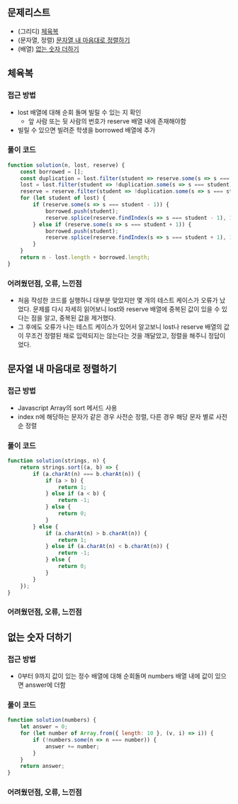 ## 문제리스트

- (그리디) [체육복](https://school.programmers.co.kr/learn/courses/30/lessons/42862)
- (문자열, 정렬) [문자열 내 마음대로 정렬하기](https://school.programmers.co.kr/learn/courses/30/lessons/12915)
- (배열) [없는 숫자 더하기](https://school.programmers.co.kr/learn/courses/30/lessons/86051)

## 체육복

### 접근 방법

- lost 배열에 대해 순회 돌며 빌릴 수 있는 지 확인
  - 앞 사람 또는 뒷 사람의 번호가 reserve 배열 내에 존재해야함
- 빌릴 수 있으면 빌려준 학생을 borrowed 배열에 추가

### 풀이 코드

```javascript
function solution(n, lost, reserve) {
    const borrowed = [];
    const duplication = lost.filter(student => reserve.some(s => s === student));
    lost = lost.filter(student => !duplication.some(s => s === student)).sort((a, b) => a - b);
    reserve = reserve.filter(student => !duplication.some(s => s === student)).sort((a, b) => a - b);
    for (let student of lost) {
        if (reserve.some(s => s === student - 1)) {
            borrowed.push(student);
            reserve.splice(reserve.findIndex(s => s === student - 1), 1);
        } else if (reserve.some(s => s === student + 1)) {
            borrowed.push(student);
            reserve.splice(reserve.findIndex(s => s === student + 1), 1);
        }
    }
    return n - lost.length + borrowed.length;
}
```

### 어려웠던점, 오류, 느낀점

- 처음 작성한 코드를 실행하니 대부분 맞았지만 몇 개의 테스트 케이스가 오류가 났었다. 문제를 다시 자세히 읽어보니 lost와 reserve 배열에 중복된 값이 있을 수 있다는 점을 알고, 중복된 값을 제거했다.
- 그 후에도 오류가 나는 테스트 케이스가 있어서 알고보니 lost나 reserve 배열의 값이 무조건 정렬된 채로 입력되지는 않는다는 것을 깨달았고, 정렬을 해주니 정답이었다.

## 문자열 내 마음대로 정렬하기

### 접근 방법

- Javascript Array의 sort 메서드 사용
- index n에 해당하는 문자가 같은 경우 사전순 정렬, 다른 경우 해당 문자 별로 사전순 정렬

### 풀이 코드

```javascript
function solution(strings, n) {
    return strings.sort((a, b) => {
        if (a.charAt(n) === b.charAt(n)) {
            if (a > b) {
                return 1;
            } else if (a < b) {
                return -1;
            } else {
                return 0;
            }
        } else {
            if (a.charAt(n) > b.charAt(n)) {
                return 1;
            } else if (a.charAt(n) < b.charAt(n)) {
                return -1;
            } else {
                return 0;
            }
        }
    });
}
```

### 어려웠던점, 오류, 느낀점

## 없는 숫자 더하기

### 접근 방법

- 0부터 9까지 값이 있는 정수 배열에 대해 순회돌며 numbers 배열 내에 값이 있으면 answer에 더함

### 풀이 코드

```javascript
function solution(numbers) {
    let answer = 0;
    for (let number of Array.from({ length: 10 }, (v, i) => i)) {
        if (!numbers.some(n => n === number)) {
            answer += number;
        }
    }
    return answer;
}
```

### 어려웠던점, 오류, 느낀점
